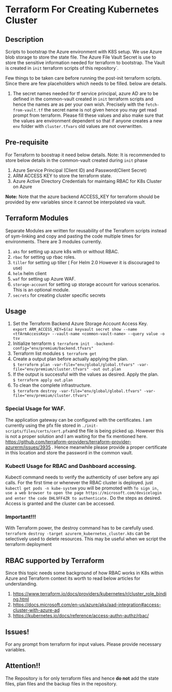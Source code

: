 # Terraform For Creating Kubernetes Cluster

## Description
Scripts to bootstrap the Azure environment with K8S setup. We use  Azure blob storage to store the state file. The Azure File Vault Secret is use to store the sensitive information needed for terraform to bootstrap. The Vault is created in `init` terraform scripts of this repository`. 

Few things to be taken care before running the post-init terraform scripts. Since there are few placeholders which needs to be filled. below are details.
1. The secret names needed for tf service principal, azure AD are to be defined in the common-vault created in `init` terraform scripts and hence the names are as per your own wish. Precisely with the `fetch-from-vault.tf` the secret name is not given hence you may get  read prompt from terraform. Please fill these values and also make sure that the values are environment dependent so that if anyone creates a new `env` folder with `cluster.tfvars` old values are not overwritten.

## Pre-requisite
For Terraform to boostrap it need below details.
Note: It is recommended to store below details in the common-vault created during `init` phase
1. Azure Service Principal (Client ID) and Password(Client Secret) 
2. ARM ACCESS KEY to store the terraform state.
3. Azure Active Directory Credentials for maintaing RBAC for K8s Cluster on Azure

**Note:** Note that the azure backend ACCESS_KEY for terraform should be provided by env variables since it cannot be interpolated via vault.

## Terraform Modules
Separate Modules are written for reusability of the Terraform scripts instead of sym-linking and copy and pasting the code multiple times for environments. There are 3 modules currently.
1. `aks` for setting up azure k8s with or without RBAC.
2. `rbac` for setting up rbac roles.
3. `tiller` for setting up tiller ( For Helm 2.0 However it is discouraged to use)
4. `helm` helm client
5. `waf` for setting up Azure WAF.
6. `storage-account` for setting up storage account for various scenarios. This is an optional module.
7. `secrets` for creating cluster specific secrets


## Usage
1. Set the Terraform Backend Azure Storage Account Access Key. \
``export ARM_ACCESS_KEY=$(az keyvault secret show --name <tfArmAccessKey> --vault-name <common-vault-name> --query value -o tsv``
2. Initialize terraform ``$ terraform init  -backend-config="env/premium/backend.tfvars" ``
3. Terraform list modules ``$ terraform get``
4. Create a output plan before actually applying the plan. \
``$ terraform plan -var-file="env/global/global.tfvars" -var-file="env/premium/cluster.tfvars" -out out.plan``
5. If the output is successful with the values as desired. Apply the plan. \
``$ terraform apply out.plan``
6. To clean the complete infrastructure. \
``$ terraform destroy -var-file="env/global/global.tfvars" -var-file="env/premium/cluster.tfvars"``

### Special Usage for WAF. 
The application gateway can be configured with the certificates. I am currently using the pfx file stored in `./init-scripts/files/certs/cert.pfx`and the file is being picked up. However this is not a proper solution and I am waiting for the fix mentioned here. https://github.com/terraform-providers/terraform-provider-azurerm/issues/3935 . Hence meanwhile please provide a proper certificate in this location and store the password in the common vault.



### Kubectl Usage for RBAC and Dashboard accessing.
Kubectl command needs to verify the authenticity of user before any api calls. For the first time or whenever the RBAC cluster is deployed. just `` kubectl get pods -n kube-system``
you will be promoted with ``To sign in, use a web browser to open the page https://microsoft.com/devicelogin and enter the code DHL9FF4ZR to authenticate.`` Do the steps as desired.
Access is granted and the cluster can be accessed.


### Important!!!
With Terraform power, the destroy command has to be carefully used. ``terraform destroy -target azurerm_kubernetes_cluster.k8s`` can be selectively used to delete resources. 
This may be useful when we script the terraform deployment
 
## RBAC supported by Terraform
Since this topic needs some background of how RBAC works in K8s within Azure and Terraform context its worth to read below articles for understanding.
1. https://www.terraform.io/docs/providers/kubernetes/r/cluster_role_binding.html
2. https://docs.microsoft.com/en-us/azure/aks/aad-integration#access-cluster-with-azure-ad
3. https://kubernetes.io/docs/reference/access-authn-authz/rbac/

## Issues!
For any prompt from terraform for input values. Please provide necessary variables.
## Attention!!
The Repository is for only terraform files and hence **do not** add the state files, plan files and the backup files in the repository.


